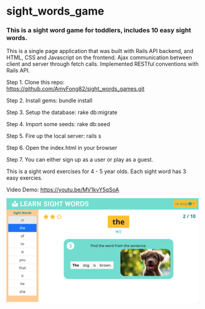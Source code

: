 # sight_words_game

### This is a sight word game for toddlers, includes 10 easy sight words.
This is a single page application that was built with Rails API backend, and HTML, CSS and Javascript on the frontend.
Ajax communication between client and server through fetch calls. Implemented RESTful conventions with Rails API.

Step 1. Clone this repo: https://github.com/AmyFong82/sight_words_games.git

Step 2. Install gems: bundle install

Step 3. Setup the database: rake db:migrate

Step 4. Import some seeds: rake db:seed

Step 5. Fire up the local server: rails s

Step 6. Open the index.html in your browser

Step 7. You can either sign up as a user or play as a guest.

This is a sight word exercises for 4 - 5 year olds. Each sight word has 3 easy exercies.


Video Demo: https://youtu.be/MV1kvY5qSoA

![Sight Word Game](/SightWordGame_screenshot.png)